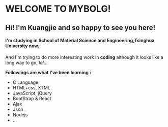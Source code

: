 # WELCOME TO MYBOLG!

## Hi! I'm Kuangjie and so happy to see you here!

#### I'm studying in **School of Material Science and Engineering,Tsinghua University** now.

And I'm trying to do more interesting work in **coding** although it looks like a long way to go, *lol*...

**Followings are what I've been learning :**

* C Language
* HTML+css, XTML
* JavaScript, jQuery
* BootStrap & React
* Ajax
* Json
* Nodejs
* ...
